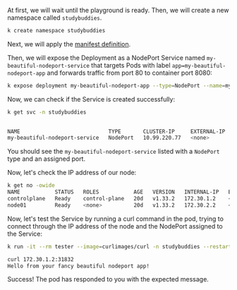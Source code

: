 At first, we will wait until the playground is ready. Then, we will create a new namespace called `studybuddies`.

```bash
k create namespace studybuddies
```
Next, we will apply the [manifest definition](deployment.yaml).

Then, we will expose the Deployment as a NodePort Service named `my-beautiful-nodeport-service` that targets Pods with label `app=my-beautiful-nodeport-app` and forwards traffic from port 80 to container port 8080:

```bash
k expose deployment my-beautiful-nodeport-app --type=NodePort --name=my-beautiful-nodeport-service --port=80 --target-port=8080 -n studybuddies
```
Now, we can check if the Service is created successfully:

```bash
k get svc -n studybuddies

 
NAME                            TYPE       CLUSTER-IP     EXTERNAL-IP   PORT(S)        AGE
my-beautiful-nodeport-service   NodePort   10.99.220.77   <none>        80:31832/TCP   5s
```

You should see the `my-beautiful-nodeport-service` listed with a `NodePort` type and an assigned port.

Now, let's check the IP address of our node:

```bash
k get no -owide
NAME           STATUS   ROLES           AGE   VERSION   INTERNAL-IP   EXTERNAL-IP   OS-IMAGE             KERNEL-VERSION     CONTAINER-RUNTIME
controlplane   Ready    control-plane   20d   v1.33.2   172.30.1.2    <none>        Ubuntu 24.04.1 LTS   6.8.0-51-generic   containerd://1.7.27
node01         Ready    <none>          20d   v1.33.2   172.30.2.2    <none>        Ubuntu 24.04.1 LTS   6.8.0-51-generic   containerd://1.7.27
```

Now, let's test the Service by running a curl command in the pod, trying to connect through the IP address of the node and the NodePort assigned to the Service:

```bash
k run -it --rm tester --image=curlimages/curl -n studybuddies --restart=Never -- sh

curl 172.30.1.2:31832
Hello from your fancy beautiful nodeport app!
```
Success! The pod has responded to you with the expected message.